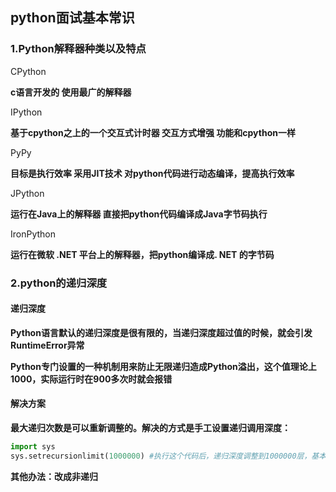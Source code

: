## python面试基本常识

### 1.Python解释器种类以及特点

CPython

****c语言开发的 使用最广的解释器****

IPython

****基于cpython之上的一个交互式计时器 交互方式增强 功能和cpython一样****

PyPy

****目标是执行效率 采用JIT技术 对python代码进行动态编译，提高执行效率****

JPython

****运行在Java上的解释器 直接把python代码编译成Java字节码执行****

IronPython

****运行在微软 .NET 平台上的解释器，把python编译成. NET 的字节码****

### 2.python的递归深度

#### 递归深度

****Python语言默认的递归深度是很有限的，当递归深度超过值的时候，就会引发RuntimeError异常****

****Python专门设置的一种机制用来防止无限递归造成Python溢出，这个值理论上1000，实际运行时在900多次时就会报错****

#### 解决方案

****最大递归次数是可以重新调整的。解决的方式是手工设置递归调用深度：****

```python
import sys 
sys.setrecursionlimit(1000000) #执行这个代码后，递归深度调整到1000000层，基本上够用了
```

****其他办法：改成非递归****

